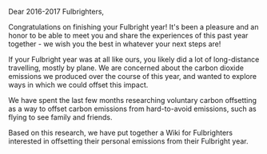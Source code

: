 Dear 2016-2017 Fulbrighters,

Congratulations on finishing your Fulbright year! 
It's been a pleasure and an honor to be able to meet you and share the experiences of this past year together - we wish you the best in whatever your next steps are!

If your Fulbright year was at all like ours, you likely did a lot of long-distance travelling, mostly by plane. We are concerned about the carbon dioxide emissions we produced over the course of this year, and wanted to explore ways in which we could offset this impact.

We have spent the last few months researching voluntary carbon offsetting as a way to offset carbon emissions from hard-to-avoid emissions, such as flying to see family and friends.

Based on this research, we have put together a Wiki for Fulbrighters interested in offsetting their personal emissions from their Fulbright year.

